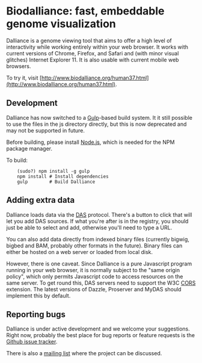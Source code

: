 Biodalliance: fast, embeddable genome visualization
=========================

Dalliance is a genome viewing tool that aims to offer a high
level of interactivity while working entirely within your web
browser. It works with current versions of Chrome, Firefox, and
Safari and (with minor visual glitches) Internet Explorer 11.  It
is also usable with current mobile web browsers.

To try it, visit [http://www.biodalliance.org/human37.html](http://www.biodalliance.org/human37.html).

Development
-----------

Dalliance has now switched to a [Gulp](http://gulpjs.com/)-based build
system.  It it still possible to use the files in the js directory
directly, but this is now deprecated and may not be supported in future.

Before building, please install [Node.js](http://nodejs.org/), which
is needed for the NPM package manager.

To build:

        (sudo?) npm install -g gulp
        npm install # Install dependencies
        gulp        # Build Dalliance

Adding extra data
-----------------

Dalliance loads data via the [DAS](http://biodas.org/) protocol.
There's a button to click that will let you add DAS sources.  If what
you're after is in the registry, you should just be able to select and
add, otherwise you'll need to type a URL.

You can also add data directly from indexed binary files (currently
bigwig, bigbed and BAM, probably other formats in the future).  Binary files
can either be hosted on a web server or loaded from local disk.

However, there is one caveat.  Since Dalliance is a pure Javascript
program running in your web browser, it is normally subject to the
"same origin policy", which only permits Javascript code to access
resources on the same server.  To get round this, DAS servers need to
support the W3C [CORS](http://www.w3.org/TR/cors/) extension.  The
latest versions of Dazzle, Proserver and MyDAS should implement this by
default.

Reporting bugs
--------------

Dalliance is under active development and we welcome your suggestions.
Right now, probably the best place for bug reports or feature requests
is the [Github issue tracker](http://github.com/dasmoth/dalliance).

There is also a [mailing list](https://groups.google.com/forum/#!forum/biodalliance-dev)
where the project can be discussed.